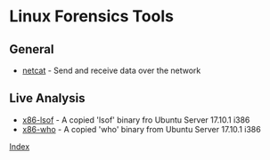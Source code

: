 # Linux Forensics Tools

## General
* [netcat] - Send and receive data over the network


## Live Analysis
* [x86-lsof] - A copied 'lsof' binary fro Ubuntu Server 17.10.1 i386
* [x86-who] - A copied 'who' binary from Ubuntu Server 17.10.1 i386


[Index](../index.md)


[netcat]: netcat.md
[x86-lsof]: x86-lsof.md
[x86-who]: x86-who.md
